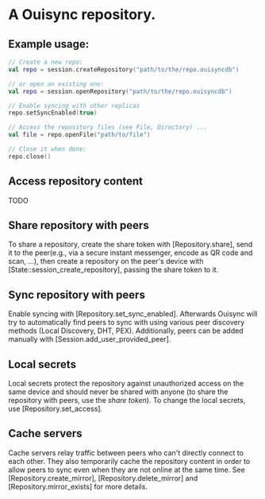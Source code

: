 # A Ouisync repository.

## Example usage:

```kotlin
// Create a new repo:
val repo = session.createRepository("path/to/the/repo.ouisyncdb")

// or open an existing one:
val repo = session.openRepository("path/to/the/repo.ouisyncdb")

// Enable syncing with other replicas
repo.setSyncEnabled(true)

// Access the repository files (see File, Directory) ...
val file = repo.openFile("path/to/file")

// Close it when done:
repo.close()
```

## Access repository content

TODO

## Share repository with peers

To share a repository, create the share token with [Repository.share], send it to the peer(e.g., via
a secure instant messenger, encode as QR code and scan, ...), then create a repository on the
peer's device with [State::session_create_repository], passing the share token to it.

## Sync repository with peers

Enable syncing with [Repository.set_sync_enabled]. Afterwards Ouisync will try to automatically find
peers to sync with using various peer discovery methods (Local Discovery, DHT, PEX). Additionally,
peers can be added manually with [Session.add_user_provided_peer].

## Local secrets

Local secrets protect the repository against unauthorized access on the same device and should never
be shared with anyone (to share the repository with peers, use the *share token*). To change the
local secrets, use [Repository.set_access].

## Cache servers

Cache servers relay traffic between peers who can't directly connect to each other. They also
temporarily cache the repository content in order to allow peers to sync even when they are not
online at the same time. See [Repository.create_mirror], [Repository.delete_mirror] and
[Repository.mirror_exists] for more details.


